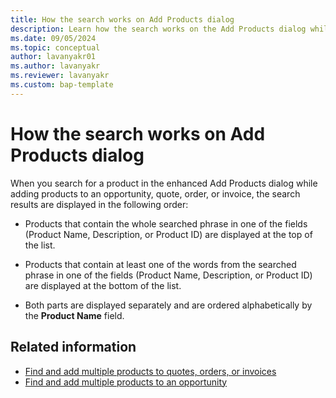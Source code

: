 ```yaml
---
title: How the search works on Add Products dialog
description: Learn how the search works on the Add Products dialog while adding products to an opportunity, quote, order, or invoice.
ms.date: 09/05/2024
ms.topic: conceptual
author: lavanyakr01
ms.author: lavanyakr
ms.reviewer: lavanyakr
ms.custom: bap-template
---
```



# How the search works on Add Products dialog

When you search for a product in the enhanced Add Products dialog while adding products to an opportunity, quote, order, or invoice, the search results are displayed in the following order:

- Products that contain the whole searched phrase in one of the fields (Product Name, Description, or Product ID) are displayed at the top of the list.

- Products that contain at least one of the words from the searched phrase in one of the fields (Product Name, Description, or Product ID) are displayed at the bottom of the list.
- Both parts are displayed separately and are ordered alphabetically by the **Product Name** field. 


## Related information

- [Find and add multiple products to quotes, orders, or invoices](add-products-qoi-enhanced.md)  
- [Find and add multiple products to an opportunity](add-products-enhanced-experience.md)

